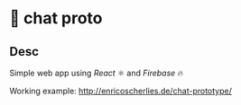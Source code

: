 # 💬  chat proto

## Desc

Simple web app using *React* ⚛️ and *Firebase* 🔥 

Working example: http://enricoscherlies.de/chat-prototype/